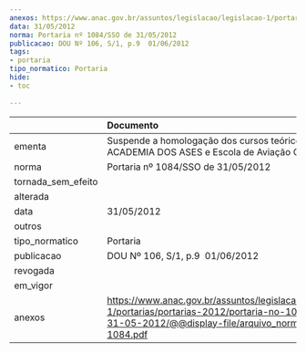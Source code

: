 ```yaml
---
anexos: https://www.anac.gov.br/assuntos/legislacao/legislacao-1/portarias/portarias-2012/portaria-no-1084-sso-de-31-05-2012/@@display-file/arquivo_norma/PA2012-1084.pdf
data: 31/05/2012
norma: Portaria nº 1084/SSO de 31/05/2012
publicacao: DOU Nº 106, S/1, p.9  01/06/2012
tags:
- portaria
tipo_normatico: Portaria
hide: 
- toc 
 
---
```


|                    | Documento                                                                                                                                                         |
|:-------------------|:------------------------------------------------------------------------------------------------------------------------------------------------------------------|
| ementa             | Suspende a homologação dos cursos teóricos da ACADEMIA DOS ASES e Escola de Aviação Civil Ltda.                                                                   |
| norma              | Portaria nº 1084/SSO de 31/05/2012                                                                                                                                |
| tornada_sem_efeito |                                                                                                                                                                   |
| alterada           |                                                                                                                                                                   |
| data               | 31/05/2012                                                                                                                                                        |
| outros             |                                                                                                                                                                   |
| tipo_normatico     | Portaria                                                                                                                                                          |
| publicacao         | DOU Nº 106, S/1, p.9  01/06/2012                                                                                                                                  |
| revogada           |                                                                                                                                                                   |
| em_vigor           |                                                                                                                                                                   |
| anexos             | https://www.anac.gov.br/assuntos/legislacao/legislacao-1/portarias/portarias-2012/portaria-no-1084-sso-de-31-05-2012/@@display-file/arquivo_norma/PA2012-1084.pdf |